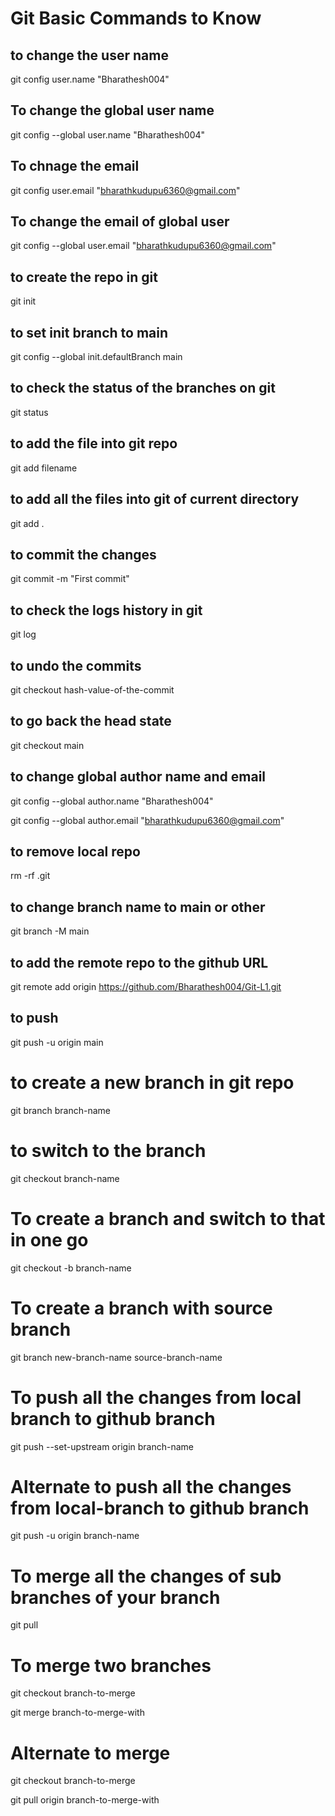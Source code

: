 # Git Basic Commands to Know

## to change the user name 
git config user.name "Bharathesh004"

## To change the global user name 
git config --global user.name "Bharathesh004"


## To chnage the email 
git config user.email "bharathkudupu6360@gmail.com"

## To change the email of global user 
git config --global user.email "bharathkudupu6360@gmail.com"

## to create the repo in git 
git init 


## to set init branch to main
git config --global init.defaultBranch main

## to check the status of the branches on git 
git status 

## to add the file into git repo 
git add filename

## to add all the files into git of current directory 
git add .

## to commit the changes 
git commit -m "First commit"

## to check the logs history in git
git log

## to undo the commits 
git checkout hash-value-of-the-commit

##  to go back the head state 
git checkout main

## to change global author name and email
git config --global author.name "Bharathesh004"

git config --global author.email "bharathkudupu6360@gmail.com"

## to remove local repo 
rm -rf .git

## to change branch name to main or other 
git branch -M main

## to add the remote repo to the github URL
git remote add origin https://github.com/Bharathesh004/Git-L1.git 

## to push 
git push -u origin main

# to create a new branch in git repo
git branch branch-name

# to switch to the branch 
git checkout branch-name

# To create a branch and switch to that in one go
git checkout -b branch-name

# To create a branch with source branch 
git branch new-branch-name source-branch-name

# To push all the changes from local branch to github branch
git push --set-upstream origin branch-name

# Alternate to push all the changes from local-branch to github branch
git push -u origin branch-name

# To merge all the changes of sub branches of your branch 
git pull

# To merge two branches 
git checkout branch-to-merge

git merge branch-to-merge-with

# Alternate to merge 
git checkout branch-to-merge

git pull origin branch-to-merge-with
